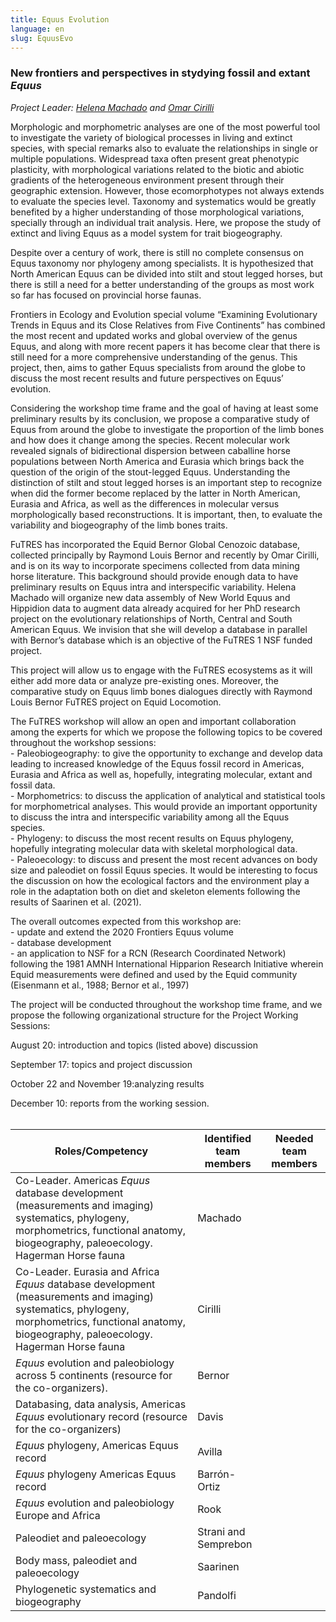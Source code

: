 ```yaml
---
title: Equus Evolution
language: en
slug: EquusEvo
---
```


<h3><b>New frontiers and perspectives in stydying fossil and extant <i>Equus</i></b></h3>
<i>Project Leader: <a href="mailto:hdebasto@uoregon.edu">Helena Machado</a> and <a href="mailto:omar.cirilli@phd.unipi.it">Omar Cirilli</a></i>

<br>
<p>
    <p>
    Morphologic and morphometric analyses are one of the most powerful tool to investigate the variety of biological processes in living and extinct species, with special remarks also to evaluate the relationships in single or multiple populations. Widespread taxa often present great phenotypic plasticity, with morphological variations related to the biotic and abiotic gradients of the heterogeneous environment present through their geographic extension. However, those ecomorphotypes not always extends to evaluate the species level. Taxonomy and systematics would be greatly benefited by a higher understanding of those morphological variations, specially through an individual trait analysis. Here, we propose the study of extinct and living Equus as a model system for trait biogeography.
<p>
    Despite over a century of work, there is still no complete consensus on Equus taxonomy nor phylogeny among specialists. It is hypothesized that North American Equus can be divided into stilt and stout legged horses, but there is still a need for a better understanding of the groups as most work so far has focused on provincial horse faunas. 
<p>
    Frontiers in Ecology and Evolution special volume “Examining Evolutionary Trends in Equus and its Close Relatives from Five Continents” has combined the most recent and updated works and global overview of the genus Equus, and along with more recent papers it has become clear that there is still need for a more comprehensive understanding of the genus. This project, then, aims to gather Equus specialists from around the globe to discuss the most recent results and future perspectives on Equus’ evolution.
<p>
    Considering the workshop time frame and the goal of having at least some preliminary results by its conclusion, we propose a comparative study of Equus from around the globe to investigate the proportion of the limb bones and how does it change among the species. Recent molecular work revealed signals of bidirectional dispersion between caballine horse populations between North America and Eurasia which brings back the question of the origin of the stout-legged Equus. Understanding the distinction of stilt and stout legged horses is an important step to recognize when did the former become replaced by the latter in North American, Eurasia and Africa, as well as the differences in molecular versus morphologically based reconstructions. It is important, then, to evaluate the variability and biogeography of the limb bones traits.
<p>
    FuTRES has incorporated the Equid Bernor Global Cenozoic database, collected principally by Raymond Louis Bernor and recently by Omar Cirilli, and is on its way to incorporate specimens collected from data mining horse literature. This background should provide enough data to have preliminary results on Equus intra and interspecific variability. Helena Machado will organize new data assembly of New World Equus and Hippidion data to augment data already acquired for her PhD research project on the evolutionary relationships of North, Central and South American Equus.  We invision that she will develop a database in parallel with Bernor’s database which is an objective of the FuTRES 1 NSF funded project.
<p>
    This project will allow us to engage with the FuTRES ecosystems as it will either add more data or analyze pre-existing ones. Moreover, the comparative study on Equus limb bones dialogues directly with Raymond Louis Bernor FuTRES project on Equid Locomotion. 
<p>
    The FuTRES workshop will allow an open and important collaboration among the experts for which we propose the following topics to be covered throughout the workshop sessions:
<br>
 - Paleobiogeography: to give the opportunity to exchange and develop data leading to increased knowledge of the Equus fossil record in Americas, Eurasia and Africa as well as, hopefully, integrating molecular, extant and fossil data.
<br>
    - Morphometrics: to discuss the application of analytical and statistical tools for morphometrical analyses. This would provide an important opportunity to discuss the intra and interspecific variability among all the Equus species.
<br>
    - Phylogeny: to discuss the most recent results on Equus phylogeny, hopefully integrating molecular data with skeletal morphological data.
<br>
    - Paleoecology: to discuss and present the most recent advances on body size and paleodiet on fossil Equus species. It would be interesting to focus the discussion on how the ecological factors and the environment play a role in the adaptation both on diet and skeleton elements following the results of Saarinen et al. (2021).
<p>
    The overall outcomes expected from this workshop are: 
<br>
- update and extend the 2020 Frontiers Equus volume
<br>
    - database development
<br>
    - an application to NSF for a RCN (Research Coordinated Network) following the 1981 AMNH International Hipparion Research Initiative wherein Equid measurements were defined and used by the Equid community (Eisenmann et al., 1988; Bernor et al., 1997)
<p>
    The project will be conducted throughout the workshop time frame, and we propose the following organizational structure for the Project Working Sessions: 
    <p>
        August 20: introduction and topics (listed above) discussion
    <p>
        September 17: topics and project discussion
    <p>
        October 22 and November 19:analyzing results
    <p>
        December 10: reports from the working session.
        
<br>
        <br>

Roles/Competency | Identified team members | Needed team members
------ | ------ | ------ 
Co-Leader. Americas <i>Equus</i> database development (measurements and imaging) systematics, phylogeny, morphometrics, functional anatomy, biogeography, paleoecology. Hagerman Horse fauna | Machado |
Co-Leader. Eurasia and Africa <i>Equus</i> database development (measurements and imaging) systematics, phylogeny, morphometrics, functional anatomy, biogeography, paleoecology. Hagerman Horse fauna | Cirilli |
<i>Equus</i> evolution and paleobiology across 5 continents (resource for the co-organizers). | Bernor |
Databasing, data analysis, Americas <i>Equus</i> evolutionary record (resource for the co-organizers) | Davis | 
<i>Equus</i> phylogeny, Americas Equus record | Avilla | 
<i>Equus</i> phylogeny Americas Equus record | Barrón-Ortiz | 
<i>Equus</i> evolution and paleobiology Europe and Africa | Rook |
Paleodiet and paleoecology | Strani and Semprebon | 
Body mass, paleodiet and paleoecology | Saarinen |
Phylogenetic systematics and biogeography | Pandolfi |
